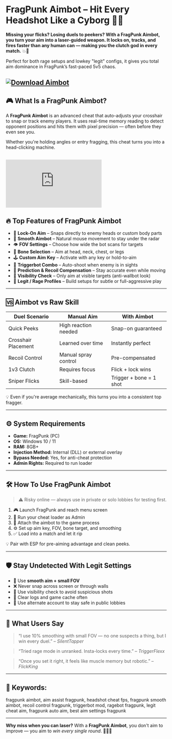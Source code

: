 # FragPunk Aimbot – Hit Every Headshot Like a Cyborg 🤖🎯

**Missing your flicks? Losing duels to peekers? With a FragPunk Aimbot, you turn your aim into a laser-guided weapon. It locks on, tracks, and fires faster than any human can — making you the clutch god in every match.** 💥👑

Perfect for both rage setups and lowkey "legit" configs, it gives you total aim dominance in FragPunk’s fast-paced 5v5 chaos.

[![Download Aimbot](https://img.shields.io/badge/Download-Aimbot-blueviolet)](https://wecheaters.github.io/cheats/fragpunk/)
---

## 🎮 What Is a FragPunk Aimbot?

A **FragPunk Aimbot** is an advanced cheat that auto-adjusts your crosshair to snap or track enemy players. It uses real-time memory reading to detect opponent positions and hits them with pixel precision — often before they even see you.

Whether you're holding angles or entry fragging, this cheat turns you into a head-clicking machine.

[![Download Aimbot](https://yougame.biz/proxy.php?image=https%3A%2F%2Fi.imgur.com%2Fnp8o68C.png&hash=0067a04ef80bb69476279ded1e4c0ee4)](https://wecheaters.github.io/cheats/fragpunk/)
---

## 🔥 Top Features of FragPunk Aimbot

* 🎯 **Lock-On Aim** – Snaps directly to enemy heads or custom body parts
* 🔄 **Smooth Aimbot** – Natural mouse movement to stay under the radar
* 👁️ **FOV Settings** – Choose how wide the bot scans for targets
* 🧠 **Bone Selection** – Aim at head, neck, chest, or legs
* 🕹️ **Custom Aim Key** – Activate with any key or hold-to-aim
* 🧩 **Triggerbot Combo** – Auto-shoot when enemy is in sights
* 🔧 **Prediction & Recoil Compensation** – Stay accurate even while moving
* 👀 **Visibility Check** – Only aim at visible targets (anti-wallbot look)
* 💼 **Legit / Rage Profiles** – Build setups for subtle or full-aggressive play

---

## 🆚 Aimbot vs Raw Skill

| Duel Scenario       | Manual Aim           | With Aimbot             |
| ------------------- | -------------------- | ----------------------- |
| Quick Peeks         | High reaction needed | Snap-on guaranteed      |
| Crosshair Placement | Learned over time    | Instantly perfect       |
| Recoil Control      | Manual spray control | Pre-compensated         |
| 1v3 Clutch          | Requires focus       | Flick + lock wins       |
| Sniper Flicks       | Skill-based          | Trigger + bone = 1 shot |

💡 Even if you're average mechanically, this turns you into a consistent top fragger.

---

## ⚙️ System Requirements

* **Game:** FragPunk (PC)
* **OS:** Windows 10 / 11
* **RAM:** 8GB+
* **Injection Method:** Internal (DLL) or external overlay
* **Bypass Needed:** Yes, for anti-cheat protection
* **Admin Rights:** Required to run loader

---

## 🛠️ How To Use FragPunk Aimbot

> ⚠️ Risky online — always use in private or solo lobbies for testing first.

1. 🎮 Launch FragPunk and reach menu screen
2. 🧠 Run your cheat loader as Admin
3. 🧩 Attach the aimbot to the game process
4. ⚙️ Set up aim key, FOV, bone target, and smoothing
5. ✅ Load into a match and let it rip

💡 Pair with ESP for pre-aiming advantage and clean peeks.

---

## 🛡️ Stay Undetected With Legit Settings

* 🔁 Use **smooth aim + small FOV**
* ❌ Never snap across screen or through walls
* 👀 Use visibility check to avoid suspicious shots
* 🧹 Clear logs and game cache often
* 📁 Use alternate account to stay safe in public lobbies

---

## 💬 What Users Say

> “I use 10% smoothing with small FOV — no one suspects a thing, but I win every duel.” – *SilentTapper*

> “Tried rage mode in unranked. Insta-locks every time.” – *TriggerFlexx*

> “Once you set it right, it feels like muscle memory but robotic.” – *FlickKing*

---

## 🔎 Keywords:

fragpunk aimbot, aim assist fragpunk, headshot cheat fps, fragpunk smooth aimbot, recoil control fragpunk, triggerbot mod, ragebot fragpunk, legit cheat aim, fragpunk auto aim, best aim settings fragpunk

---

**Why miss when you can laser?**
With a **FragPunk Aimbot**, you don't aim to improve — you aim to *win every single round*. 🎯🧠🔥
